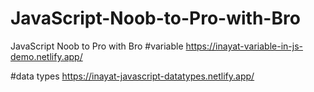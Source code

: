 # JavaScript-Noob-to-Pro-with-Bro
JavaScript Noob to Pro with Bro
#variable
https://inayat-variable-in-js-demo.netlify.app/

#data types
https://inayat-javascript-datatypes.netlify.app/
